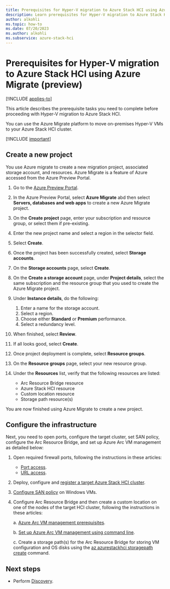 ```yaml
--- 
title: Prerequisites for Hyper-V migration to Azure Stack HCI using Azure Migrate (preview) 
description: Learn prerequisites for Hyper-V migration to Azure Stack HCI using Azure Migrate (preview).
author: alkohli
ms.topic: how-to
ms.date: 07/20/2023
ms.author: alkohli
ms.subservice: azure-stack-hci
---
```


# Prerequisites for Hyper-V migration to Azure Stack HCI using Azure Migrate (preview)

[!INCLUDE [applies-to](../../includes/hci-applies-to-23h2.md)]

This article describes the prerequisite tasks you need to complete before proceeding with Hyper-V migration to Azure Stack HCI.

You can use the Azure Migrate platform to move on-premises Hyper-V VMs to your Azure Stack HCI cluster.

[!INCLUDE [important](../../includes/hci-preview.md)]

## Create a new project

You use Azure migrate to create a new migration project, associated storage account, and resources. Azure Migrate is a feature of Azure accessed from the Azure Preview Portal.

1. Go to the [Azure Preview Portal](https://aka.ms/HCIMigratePP).

1. In the Azure Preview Portal, select **Azure Migrate** abd then select **Servers, databases and web apps** to create a new Azure Migrate project.

1. On the **Create project** page, enter your subscription and resource group, or select them if pre-existing.

1. Enter the new project name and select a region in the selector field.

1. Select **Create**.

1. Once the project has been successfully created, select **Storage accounts**.

1. On the **Storage accounts** page, select **Create**.

1. On the **Create a storage account** page, under **Project details**, select the same subscription and the resource group that you used to create the Azure Migrate project.

1. Under **Instance details**, do the following:
    1. Enter a name for the storage account.
    1. Select a region.
    1. Choose either **Standard** or **Premium** performance.
    1. Select a redundancy level.

1. When finished, select **Review**.

1. If all looks good, select **Create**.

1. Once project deployment is complete, select **Resource groups**.

1. On the **Resource groups** page, select your new resource group.

1. Under the **Resources** list, verify that the following resources are listed:
    - Arc Resource Bridge resource
    - Azure Stack HCI resource
    - Custom location resource
    - Storage path resource(s)
    
You are now finished using Azure Migrate to create a new project.

## Configure the infrastructure

Next, you need to open ports, configure the target cluster, set SAN policy, configure the Arc Resource Bridge, and set up Azure Arc VM management as detailed below:

1. Open required firewall ports, following the instructions in these articles:

    - [Port access](https://learn.microsoft.com/azure/migrate/migrate-support-matrix-hyper-v#port-access).
    - [URL access](https://learn.microsoft.com/azure/migrate/migrate-appliance#url-access).

1. Deploy, configure and [register a target Azure Stack HCI cluster](https://learn.microsoft.com/azure-stack/hci/deploy/deployment-quickstart).

1. [Configure SAN policy](https://learn.microsoft.com/azure/migrate/prepare-for-migration#configure-san-policy) on Windows VMs.

1. Configure Arc Resource Bridge and then create a custom location on one of the nodes of the target HCI cluster, following the instructions in these articles:

    a. [Azure Arc VM management prerequisites](https://learn.microsoft.com/en-us/azure-stack/hci/manage/azure-arc-vm-management-prerequisites).
    
    b. [Set up Azure Arc VM management using command line](https://learn.microsoft.com/azure-stack/hci/manage/deploy-arc-resource-bridge-using-command-line?tabs=for-static-ip-address-1%2Cfor-static-ip-address-2).
    
    c. Create a storage path(s) for the Arc Resource Bridge for storing VM configuration and OS disks using the [az azurestackhci storagepath create](https://learn.microsoft.com/en-us/cli/azure/azurestackhci/storagepath?view=azure-cli-latest#az-azurestackhci-storagepath-create) command.


## Next steps

- Perform [Discovery](migrate-hyperv-discover.md).
